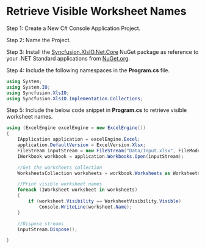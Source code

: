 # Retrieve Visible Worksheet Names

Step 1: Create a New C# Console Application Project.

Step 2: Name the Project.

Step 3: Install the [Syncfusion.XlsIO.Net.Core](https://www.nuget.org/packages/Syncfusion.XlsIO.Net.Core) NuGet package as reference to your .NET Standard applications from [NuGet.org](https://www.nuget.org).

Step 4: Include the following namespaces in the **Program.cs** file.

```csharp
using System;
using System.IO;
using Syncfusion.XlsIO;
using Syncfusion.XlsIO.Implementation.Collections;
```

Step 5: Include the below code snippet in **Program.cs** to retrieve visible worksheet names.

```csharp
using (ExcelEngine excelEngine = new ExcelEngine())
{
    IApplication application = excelEngine.Excel;
    application.DefaultVersion = ExcelVersion.Xlsx;
    FileStream inputStream = new FileStream("Data/Input.xlsx", FileMode.Open, FileAccess.Read);
    IWorkbook workbook = application.Workbooks.Open(inputStream);

    //Get the worksheets collection
    WorksheetsCollection worksheets = workbook.Worksheets as WorksheetsCollection;

    //Print visible worksheet names
    foreach (IWorksheet worksheet in worksheets)
    {
        if (worksheet.Visibility == WorksheetVisibility.Visible)
            Console.WriteLine(worksheet.Name);
    }

    //Dispose streams
    inputStream.Dispose();

}
```